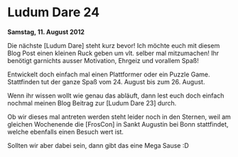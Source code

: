 # Ludum Dare 24 #
**Samstag, 11. August 2012** 

Die nächste [Ludum Dare] steht kurz bevor! Ich möchte euch mit diesem Blog Post einen kleinen Ruck geben um vlt. selber mal mitzumachen! Ihr benötigt garnichts ausser Motivation, Ehrgeiz und vorallem Spaß!  

Entwickelt doch einfach mal einen Plattformer oder ein Puzzle Game.  Stattfinden tut der ganze Spaß vom 24. August bis zum 26. August.

Wenn ihr wissen wollt wie genau das abläuft, dann lest euch doch einfach nochmal meinen Blog Beitrag zur [Ludum Dare 23] durch.  

Ob wir dieses mal antreten werden steht leider noch in den Sternen, weil am gleichen Wochenende die [FrosCon] in Sankt Augustin bei Bonn stattfindet, welche ebenfalls einen Besuch wert ist.  

Sollten wir aber dabei sein, dann gibt das eine Mega Sause :D